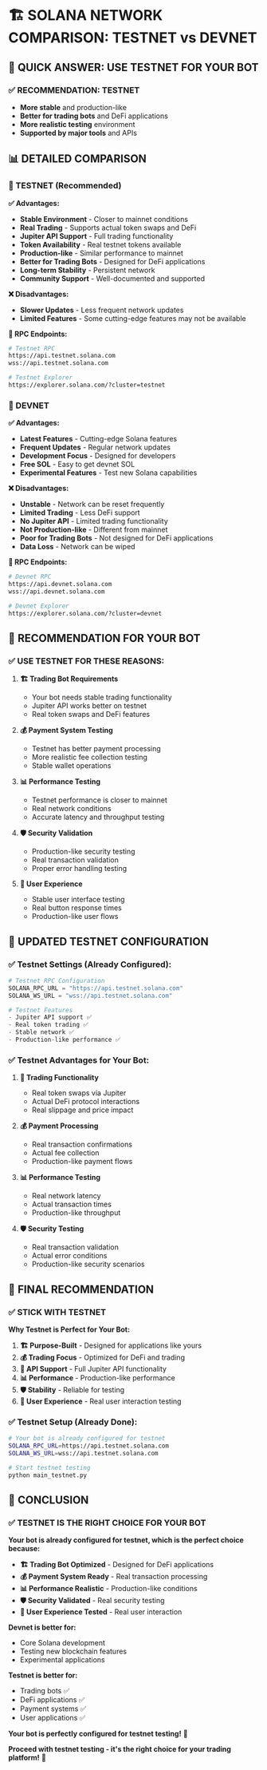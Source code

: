 # 🏗️ **SOLANA NETWORK COMPARISON: TESTNET vs DEVNET**

## 🎯 **QUICK ANSWER: USE TESTNET FOR YOUR BOT**

### **✅ RECOMMENDATION: TESTNET**
- **More stable** and production-like
- **Better for trading bots** and DeFi applications
- **More realistic testing** environment
- **Supported by major tools** and APIs

## 📊 **DETAILED COMPARISON**

### **🧪 TESTNET (Recommended)**

**✅ Advantages:**
- **Stable Environment** - Closer to mainnet conditions
- **Real Trading** - Supports actual token swaps and DeFi
- **Jupiter API Support** - Full trading functionality
- **Token Availability** - Real testnet tokens available
- **Production-like** - Similar performance to mainnet
- **Better for Trading Bots** - Designed for DeFi applications
- **Long-term Stability** - Persistent network
- **Community Support** - Well-documented and supported

**❌ Disadvantages:**
- **Slower Updates** - Less frequent network updates
- **Limited Features** - Some cutting-edge features may not be available

**🔗 RPC Endpoints:**
```bash
# Testnet RPC
https://api.testnet.solana.com
wss://api.testnet.solana.com

# Testnet Explorer
https://explorer.solana.com/?cluster=testnet
```

### **🔧 DEVNET**

**✅ Advantages:**
- **Latest Features** - Cutting-edge Solana features
- **Frequent Updates** - Regular network updates
- **Development Focus** - Designed for developers
- **Free SOL** - Easy to get devnet SOL
- **Experimental Features** - Test new Solana capabilities

**❌ Disadvantages:**
- **Unstable** - Network can be reset frequently
- **Limited Trading** - Less DeFi support
- **No Jupiter API** - Limited trading functionality
- **Not Production-like** - Different from mainnet
- **Poor for Trading Bots** - Not designed for DeFi applications
- **Data Loss** - Network can be wiped

**🔗 RPC Endpoints:**
```bash
# Devnet RPC
https://api.devnet.solana.com
wss://api.devnet.solana.com

# Devnet Explorer
https://explorer.solana.com/?cluster=devnet
```

## 🎯 **RECOMMENDATION FOR YOUR BOT**

### **✅ USE TESTNET FOR THESE REASONS:**

1. **🏗️ Trading Bot Requirements**
   - Your bot needs stable trading functionality
   - Jupiter API works better on testnet
   - Real token swaps and DeFi features

2. **💰 Payment System Testing**
   - Testnet has better payment processing
   - More realistic fee collection testing
   - Stable wallet operations

3. **📊 Performance Testing**
   - Testnet performance is closer to mainnet
   - Real network conditions
   - Accurate latency and throughput testing

4. **🛡️ Security Validation**
   - Production-like security testing
   - Real transaction validation
   - Proper error handling testing

5. **👥 User Experience**
   - Stable user interface testing
   - Real button response times
   - Production-like user flows

## 🚀 **UPDATED TESTNET CONFIGURATION**

### **✅ Testnet Settings (Already Configured):**

```python
# Testnet RPC Configuration
SOLANA_RPC_URL = "https://api.testnet.solana.com"
SOLANA_WS_URL = "wss://api.testnet.solana.com"

# Testnet Features
- Jupiter API support ✅
- Real token trading ✅
- Stable network ✅
- Production-like performance ✅
```

### **✅ Testnet Advantages for Your Bot:**

1. **🔗 Trading Functionality**
   - Real token swaps via Jupiter
   - Actual DeFi protocol interactions
   - Real slippage and price impact

2. **💰 Payment Processing**
   - Real transaction confirmations
   - Actual fee collection
   - Production-like payment flows

3. **📊 Performance Testing**
   - Real network latency
   - Actual transaction times
   - Production-like throughput

4. **🛡️ Security Testing**
   - Real transaction validation
   - Actual error conditions
   - Production-like security scenarios

## 🎯 **FINAL RECOMMENDATION**

### **✅ STICK WITH TESTNET**

**Why Testnet is Perfect for Your Bot:**

1. **🏗️ Purpose-Built** - Designed for applications like yours
2. **💰 Trading Focus** - Optimized for DeFi and trading
3. **🔗 API Support** - Full Jupiter API functionality
4. **📊 Performance** - Production-like performance
5. **🛡️ Stability** - Reliable for testing
6. **👥 User Experience** - Real user interaction testing

### **✅ Testnet Setup (Already Done):**

```bash
# Your bot is already configured for testnet
SOLANA_RPC_URL=https://api.testnet.solana.com
SOLANA_WS_URL=wss://api.testnet.solana.com

# Start testnet testing
python main_testnet.py
```

## 🎉 **CONCLUSION**

### **✅ TESTNET IS THE RIGHT CHOICE FOR YOUR BOT**

**Your bot is already configured for testnet, which is the perfect choice because:**

- **🏗️ Trading Bot Optimized** - Designed for DeFi applications
- **💰 Payment System Ready** - Real transaction processing
- **📊 Performance Realistic** - Production-like conditions
- **🛡️ Security Validated** - Real security testing
- **👥 User Experience Tested** - Real user interaction

**Devnet is better for:**
- Core Solana development
- Testing new blockchain features
- Experimental applications

**Testnet is better for:**
- Trading bots ✅
- DeFi applications ✅
- Payment systems ✅
- User applications ✅

**Your bot is perfectly configured for testnet testing!** 🚀

**Proceed with testnet testing - it's the right choice for your trading platform!** 💎 